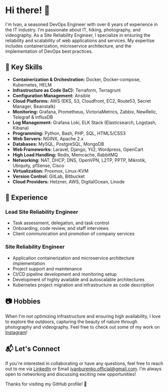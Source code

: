 # Hi there! 👋

I'm Ivan, a seasoned DevOps Engineer with over 6 years of experience in the IT industry. I'm passionate about IT, hiking, photography, and videography. As a Site Reliability Engineer, I specialize in ensuring the reliability and scalability of web applications and services. My expertise includes containerization, microservice architecture, and the implementation of DevOps best practices.

## 🌟 Key Skills

- **Containerization & Orchestration:** Docker, Docker-compose, Kubernetes, HELM
- **Infrastructure as Code (IaC):** Terraform, Terragrunt
- **Configuration Management:** Ansible
- **Cloud Platforms:** AWS (EKS, S3, Cloudfront, EC2, Route53, Secret Manager, Beanstalk)
- **Monitoring:** Grafana, Prometheus, VictoriaMetrics, Zabbix, NewRelic, Telegraf & InfluxDB
- **Log Management:** Grafana Loki, ELK Stack (Elasticsearch, Logstash, Kibana)
- **Programming:** Python, Bash, PHP, SQL, HTML5/CSS3
- **Web Servers:** NGINX, Apache 2.x
- **Databases:** MySQL, PostgreSQL, MongoDB
- **Web Frameworks:** Laravel, Django, Yii2, Wordpress, OpenCart
- **High Load Handling:** Redis, Memcache, RabbitMQ
- **Networking:** NAT, DHCP, DNS, OpenVPN, L2TP, PPTP, Mikrotik, Ubiquity, pfSense, Cisco
- **Virtualization:**  Proxmox, Linux-KVM
- **Version Control:** GitLab, Bitbucket
- **Cloud Providers:** Hetzner, AWS, DigitalOcean, Linode

## 🚀 Experience

### Lead Site Reliability Engineer
- Task assessment, delegation, and task control
- Onboarding, code review, and staff interviews
- Client communication and promotion of company services

### Site Reliability Engineer
- Application containerization and microservice architecture implementation
- Project support and maintenance
- CI/CD pipeline development and monitoring setup
- Development of highly available and autoscalable architectures
- Kubernetes project migration and infrastructure as code description

## 📷 Hobbies

When I'm not optimizing infrastructure and ensuring high availability, I love to explore the outdoors, capturing the beauty of nature through photography and videography. Feel free to check out some of my work on [Instagram](https://www.instagram.com/fulv0u7/)!

## 📬 Let's Connect

If you're interested in collaborating or have any questions, feel free to reach out to me via [LinkedIn](https://www.linkedin.com/in/ivan-burenko/) or Email ivanburenko.official@gmail.com. I'm always open to networking and discussing exciting new opportunities!

Thanks for visiting my GitHub profile! 🌟
